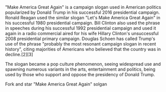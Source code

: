 "Make America Great Again" is a campaign slogan used in American politics popularized by Donald Trump in his successful 2016 presidential campaign. Ronald Reagan used the similar slogan "Let's Make America Great Again" in his successful 1980 presidential campaign. Bill Clinton also used the phrase in speeches during his successful 1992 presidential campaign and used it again in a radio commercial aired for his wife Hillary Clinton's unsuccessful 2008 presidential primary campaign. Douglas Schoen has called Trump's use of the phrase "probably the most resonant campaign slogan in recent history", citing majorities of Americans who believed that the country was in decline.[2][3]

The slogan became a pop culture phenomenon, seeing widespread use and spawning numerous variants in the arts, entertainment and politics, being used by those who support and oppose the presidency of Donald Trump.

Fork and star "Make America Great Again" solgan
